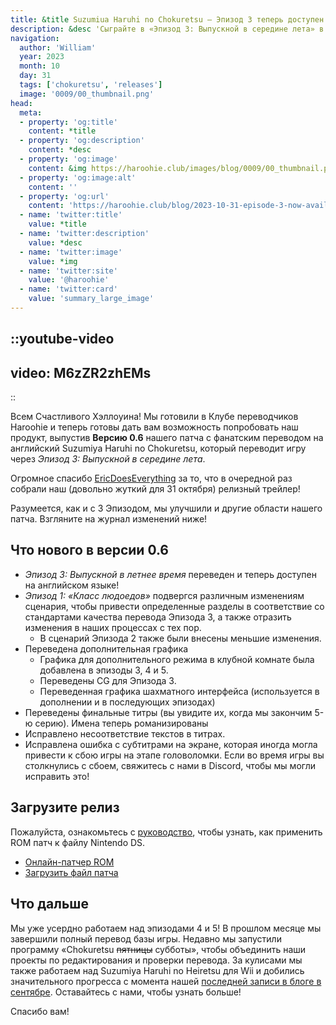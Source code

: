 ```yaml
---
title: &title Suzumiua Haruhi no Chokuretsu – Эпизод 3 теперь доступен!'
description: &desc 'Сыграйте в «Эпизод 3: Выпускной в середине лета» в версии 0.6 английского патча Suzumiya Haruhi no Chokuretsu''s, доступного уже сейчас!'
navigation:
  author: 'William'
  year: 2023
  month: 10
  day: 31
  tags: ['chokuretsu', 'releases']
  image: '0009/00_thumbnail.png'
head:
  meta:
  - property: 'og:title'
    content: *title
  - property: 'og:description'
    content: *desc
  - property: 'og:image'
    content: &img https://haroohie.club/images/blog/0009/00_thumbnail.png
  - property: 'og:image:alt'
    content: ''
  - property: 'og:url'
    content: 'https://haroohie.club/blog/2023-10-31-episode-3-now-available'
  - name: 'twitter:title'
    value: *title
  - name: 'twitter:description'
    value: *desc
  - name: 'twitter:image'
    value: *img
  - name: 'twitter:site'
    value: '@haroohie'
  - name: 'twitter:card'
    value: 'summary_large_image'
---
```


::youtube-video
----
video: M6zZR2zhEMs
----
::

Всем Счастливого Хэллоуина! Мы готовили в Клубе переводчиков Haroohie и теперь готовы дать вам возможность попробовать наш продукт, выпустив **Версию 0.6** нашего патча с фанатским переводом на английский Suzumiya Haruhi no Chokuretsu, который переводит игру через *Эпизод 3: Выпускной в середине лета*.

Огромное спасибо [EricDoesEverything](https://www.youtube.com/@EricDoesEverythingSeries) за то, что в очередной раз собрали наш (довольно жуткий для 31 октября) релизный трейлер!

Разумеется, как и с 3 Эпизодом, мы улучшили и другие области нашего патча. Взгляните на журнал изменений ниже!

## Что нового в версии 0.6
* *Эпизод 3: Выпускной в летнее время* переведен и теперь доступен на английском языке!
* *Эпизод 1: «Класс людоедов»* подвергся различным изменениям сценария, чтобы привести определенные разделы в соответствие со стандартами качества перевода Эпизода 3, а также отразить изменения в наших процессах с тех пор.
  * В сценарий Эпизода 2 также были внесены меньшие изменения.
* Переведена дополнительная графика
  * Графика для дополнительного режима в клубной комнате была добавлена в эпизоды 3, 4 и 5.
  * Переведены CG для Эпизода 3.
  * Переведенная графика шахматного интерфейса (используется в дополнении и в последующих эпизодах)
* Переведены финальные титры (вы увидите их, когда мы закончим 5-ю серию). Имена теперь романизированы
* Исправлено несоответствие текстов в титрах.
* Исправлена ошибка с субтитрами на экране, которая иногда могла привести к сбою игры на этапе головоломки. Если во время игры вы столкнулись с сбоем, свяжитесь с нами в Discord, чтобы мы могли исправить это!

## Загрузите релиз
Пожалуйста, ознакомьтесь с [руководство](/chokuretsu/guide), чтобы узнать, как применить ROM патч к файлу Nintendo DS.

* [Онлайн-патчер ROM](/chokuretsu/patch)
* [Загрузить файл патча](https://github.com/haroohie-club/ChokuretsuTranslationRelease/releases/latest)

## Что дальше
Мы уже усердно работаем над эпизодами 4 и 5! В прошлом месяце мы завершили полный перевод базы игры. Недавно мы запустили программу «Chokuretsu ~~пятницы~~ субботы», чтобы объединить наши проекты по редактирования и проверки перевода. За кулисами мы также работаем над Suzumiya Haruhi no Heiretsu для Wii и добились значительного прогресса с момента нашей [последней записи в блоге в сентябре](/blog/2023-09-11-september-2023-progress-update). Оставайтесь с нами, чтобы узнать больше!

Спасибо вам!